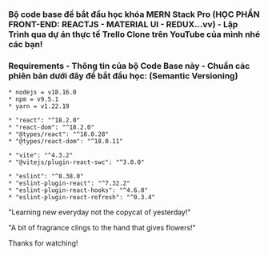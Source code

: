 ### Bộ code base để bắt đầu học khóa MERN Stack Pro (HỌC PHẦN FRONT-END: REACTJS - MATERIAL UI - REDUX...vv) - Lập Trình qua dự án thực tế Trello Clone trên YouTube của mình nhé các bạn!

### Requirements - Thông tin của bộ Code Base này - Chuẩn các phiên bản dưới đây để bắt đầu học: (Semantic Versioning)

```
* nodejs = v18.16.0
* npm = v9.5.1
* yarn = v1.22.19

* "react": "^18.2.0"
* "react-dom": "^18.2.0"
* "@types/react": "^18.0.28"
* "@types/react-dom": "^18.0.11"

* "vite": "^4.3.2"
* "@vitejs/plugin-react-swc": "^3.0.0"

* "eslint": "^8.38.0"
* "eslint-plugin-react": "^7.32.2"
* "eslint-plugin-react-hooks": "^4.6.0"
* "eslint-plugin-react-refresh": "^0.3.4"
```

"Learning new everyday not the copycat of yesterday!"

"A bit of fragrance clings to the hand that gives flowers!"

Thanks for watching!
